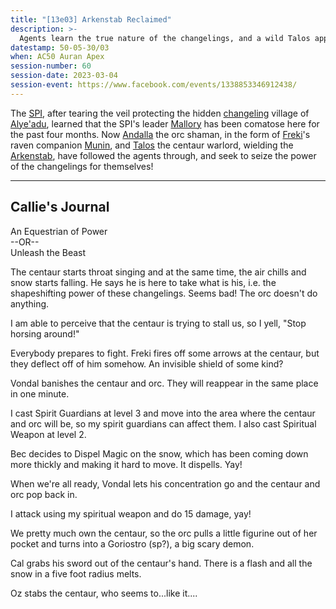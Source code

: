 ```yaml
---
title: "[13e03] Arkenstab Reclaimed"
description: >-
  Agents learn the true nature of the changelings, and a wild Talos appears.
datestamp: 50-05-30/03
when: AC50 Auran Apex
session-number: 60
session-date: 2023-03-04
session-event: https://www.facebook.com/events/1338853346912438/
---
```


The [SPI](../orgs/spi), after tearing the veil protecting the hidden [changeling](../creatures/changelings) village of [Alye'adu](../locales/alyeadu), learned that the SPI's leader [Mallory](../dossiers/mallory) has been comatose here for the past four months. Now [Andalla](../dossiers/andalla) the orc shaman, in the form of [Freki](../dossiers/freki)'s raven companion [Munin](../dossiers/munin), and [Talos](../dossiers/talos) the centaur warlord, wielding the [Arkenstab](../relics/arkenstone), have followed the agents through, and seek to seize the power of the changelings for themselves!

--------------

## Callie's Journal

An Equestrian of Power  
--OR--  
Unleash the Beast

The centaur starts throat singing and at the same time, the air chills and snow starts falling. He says he is here to take what is his, i.e. the shapeshifting power of these changelings. Seems bad! The orc doesn't do anything.

I am able to perceive that the centaur is trying to stall us, so I yell, "Stop horsing around!"

Everybody prepares to fight. Freki fires off some arrows at the centaur, but they deflect off of him somehow. An invisible shield of some kind?

Vondal banishes the centaur and orc. They will reappear in the same place in one minute.

I cast Spirit Guardians at level 3 and move into the area where the centaur and orc will be, so my spirit guardians can affect them. I also cast Spiritual Weapon at level 2.

Bec decides to Dispel Magic on the snow, which has been coming down more thickly and making it hard to move. It dispells. Yay!

When we're all ready, Vondal lets his concentration go and the centaur and orc pop back in.

I attack using my spiritual weapon and do 15 damage, yay!

We pretty much own the centaur, so the orc pulls a little figurine out of her pocket and turns into a Goriostro (sp?), a big scary demon.

Cal grabs his sword out of the centaur's hand. There is a flash and all the snow in a five foot radius melts.

Oz stabs the centaur, who seems to...like it....
